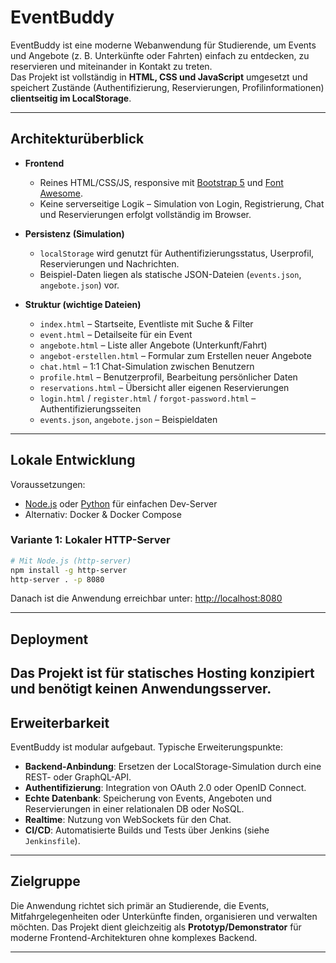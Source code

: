 # EventBuddy

EventBuddy ist eine moderne Webanwendung für Studierende, um Events und Angebote (z. B. Unterkünfte oder Fahrten) einfach zu entdecken, zu reservieren und miteinander in Kontakt zu treten.  
Das Projekt ist vollständig in **HTML, CSS und JavaScript** umgesetzt und speichert Zustände (Authentifizierung, Reservierungen, Profilinformationen) **clientseitig im LocalStorage**.

---

## Architekturüberblick

- **Frontend**  
  - Reines HTML/CSS/JS, responsive mit [Bootstrap 5](https://getbootstrap.com) und [Font Awesome](https://fontawesome.com).  
  - Keine serverseitige Logik – Simulation von Login, Registrierung, Chat und Reservierungen erfolgt vollständig im Browser.  

- **Persistenz (Simulation)**  
  - `localStorage` wird genutzt für Authentifizierungsstatus, Userprofil, Reservierungen und Nachrichten.  
  - Beispiel-Daten liegen als statische JSON-Dateien (`events.json`, `angebote.json`) vor.  

- **Struktur (wichtige Dateien)**  
  - `index.html` – Startseite, Eventliste mit Suche & Filter  
  - `event.html` – Detailseite für ein Event  
  - `angebote.html` – Liste aller Angebote (Unterkunft/Fahrt)  
  - `angebot-erstellen.html` – Formular zum Erstellen neuer Angebote  
  - `chat.html` – 1:1 Chat-Simulation zwischen Benutzern  
  - `profile.html` – Benutzerprofil, Bearbeitung persönlicher Daten  
  - `reservations.html` – Übersicht aller eigenen Reservierungen  
  - `login.html` / `register.html` / `forgot-password.html` – Authentifizierungsseiten  
  - `events.json`, `angebote.json` – Beispieldaten  

---

## Lokale Entwicklung

Voraussetzungen:  
- [Node.js](https://nodejs.org) oder [Python](https://www.python.org) für einfachen Dev-Server  
- Alternativ: Docker & Docker Compose  

### Variante 1: Lokaler HTTP-Server

```bash
# Mit Node.js (http-server)
npm install -g http-server
http-server . -p 8080
````

Danach ist die Anwendung erreichbar unter:
[http://localhost:8080](http://localhost:8080)

---

## Deployment

Das Projekt ist für **statisches Hosting** konzipiert und benötigt keinen Anwendungsserver.
---

## Erweiterbarkeit

EventBuddy ist modular aufgebaut. Typische Erweiterungspunkte:

* **Backend-Anbindung**: Ersetzen der LocalStorage-Simulation durch eine REST- oder GraphQL-API.
* **Authentifizierung**: Integration von OAuth 2.0 oder OpenID Connect.
* **Echte Datenbank**: Speicherung von Events, Angeboten und Reservierungen in einer relationalen DB oder NoSQL.
* **Realtime**: Nutzung von WebSockets für den Chat.
* **CI/CD**: Automatisierte Builds und Tests über Jenkins (siehe `Jenkinsfile`).

---

## Zielgruppe

Die Anwendung richtet sich primär an Studierende, die Events, Mitfahrgelegenheiten oder Unterkünfte finden, organisieren und verwalten möchten.
Das Projekt dient gleichzeitig als **Prototyp/Demonstrator** für moderne Frontend-Architekturen ohne komplexes Backend.



---
